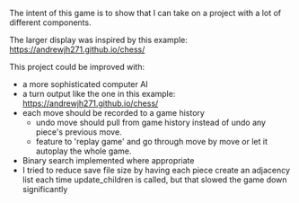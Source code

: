 The intent of this game is to show that I can take on a project with a lot of different components.

The larger display was inspired by this example: https://andrewjh271.github.io/chess/

This project could be improved with:
- a more sophisticated computer AI 
- a turn output like the one in this example: https://andrewjh271.github.io/chess/
- each move should be recorded to a game history
  - undo move should pull from game history instead of undo any piece's previous move.
  - feature to 'replay game' and go through move by move or let it autoplay the whole game.
- Binary search implemented where appropriate
- I tried to reduce save file size by having each piece create an adjacency list each time update_children is called,
    but that slowed the game down significantly